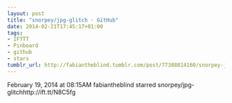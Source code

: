 ```yaml
---
layout: post
title: "snorpey/jpg-glitch · GitHub"
date: 2014-02-21T17:45:17+01:00
tags:
- IFTTT
- Pinboard
- github
- stars
tumblr_url: http://fabiantheblind.tumblr.com/post/77388814160/snorpey-jpg-glitch-github
---
```

February 19, 2014 at 08:15AM
fabiantheblind starred snorpey/jpg-glitchhttp://ift.tt/N8C5fg
